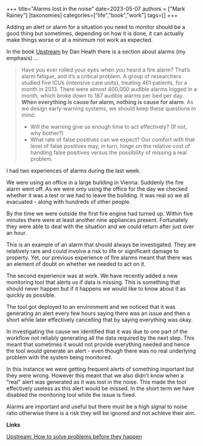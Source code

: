 +++
title="Alarms lost in the noise"
date=2023-05-07
authors = ["Mark Rainey"]
[taxonomies]
categories=["life","book","work"]
tags=[]
+++

Adding an alert or alarm for a situation you need to monitor should be a good thing but sometimes, depending on how it is done, it can actually make things worse or at a minimum not work as expected.

<!-- more -->

In the book [Upstream](https://www.amazon.co.uk/Upstream-solve-problems-before-happen-ebook/dp/B07VMVZ9MN) by Dan Heath there is a section about alarms (my emphasis) ...

>Have you ever rolled your eyes when you heard a fire alarm? That’s alarm fatigue, and it’s a critical problem. A group of researchers studied five ICUs (intensive care units), treating 461 patients, for a month in 2013. There were almost 400,000 audible alarms logged in a month, which broke down to 187 audible alarms per bed per day. **When everything is cause for alarm, nothing is cause for alarm**. As we design early-warning systems, we should keep these questions in mind: 
>- Will the warning give us enough time to act effectively? (If not, why bother?) 
>- What rate of false positives can we expect? Our comfort with that level of false positives may, in turn, hinge on the relative cost of handling false positives versus the possibility of missing a real problem.

I had two experiences of alarms during the last week.

We were using an office in a large building in Vienna. Suddenly the fire alarm went off. As we were only using the office for the day we checked whether it was a test or we had to leave the building. It was real so we all evacuated - along with hundreds of other people. 

By the time we were outside the first fire engine had turned up. Within five minutes there were at least another nine appliances present. Fortunately they were able to deal with the situation and we could return after just over an hour. 

This is an example of an alarm that should always be investigated. They are relatively rare and could involve a risk to life or significant damage to property. Yet, our previous experience of fire alarms meant that there was an element of doubt on whether we needed to act on it.

The second experience was at work. We have recently added a new monitoring tool that alerts us if data is missing. This is something that should never happen but if it happens we would like to know about it as quickly as possible.

The tool got deployed to an environment and we noticed that it was generating an alert every few hours saying there was an issue and then a short while later effectively cancelling that by saying everything was okay.

In investigating the cause we identified that it was due to one part of the workflow not reliably generating all the data required by the next step. This meant that sometimes it would not provide everything needed and hence the tool would generate an alert - even though there was no real underlying problem with the system being monitored.

In this instance we were getting frequent alerts of something important but they were wrong. However this meant that we also didn't know when a "real" alert was generated as it was lost in the noise. This made the tool effectively useless as this alert would be missed. In the short term we have disabled the monitoring tool while the issue is fixed.

Alarms are important and useful but there must be a high signal to noise ratio otherwise there is a risk they will be ignored and not achieve their aim.

__Links__

[Upstream: How to solve problems before they happen](https://www.amazon.co.uk/Upstream-solve-problems-before-happen-ebook/dp/B07VMVZ9MN)
